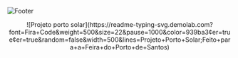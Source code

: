 ![Footer](https://capsule-render.vercel.app/api?type=waving&height=100&color=FFFF99&section=???)

<div align="center">
![Projeto porto solar](https://readme-typing-svg.demolab.com?font=Fira+Code&weight=500&size=22&pause=1000&color=939ba3&center=true&center=true&random=false&width=500&lines=Projeto+Porto+Solar;Feito+para+a+Feira+do+Porto+de+Santos)


